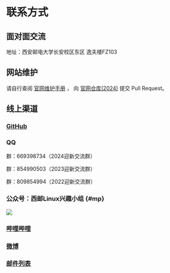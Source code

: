 # 联系方式

## 面对面交流

地址：西安邮电大学长安校区东区 逸夫楼FZ103

## 网站维护

请自行查阅 [官网维护手册](/manual/) ， 向 [<i class="fa-brands fa-github"></i>官网仓库(2024)](https://github.com/xiyou-linuxer/website-2024) 提交 Pull Request。

## 线上渠道

### [<i class="fa-brands fa-github"></i> GitHub](https://blog.xiyoulinux.com/)

### <i class="fa-brands fa-qq"></i> QQ

群：669398734（2024迎新交流群）

群：854990503（2023迎新交流群）

群：809854994（2022迎新交流群）

### <i class="fa-brands fa-weixin"></i> 公众号：西邮Linux兴趣小组 {#mp}

![](https://mp.weixin.qq.com/mp/qrcode?scene=10000004&__biz=MjM5NDQ3MDY0MA==&mid=2650026577&idx=1&sn=595a25b1715320060def98bce3c7bbf4)

### [<i class="fa-brands fa-bilibili"></i> 哔哩哔哩](https://space.bilibili.com/432976868/)

### [<i class="fa-brands fa-weibo"></i> 微博](https://www.weibo.com/n/西邮Linux兴趣小组)

### [<i class="fa-brands fa-google"></i> 邮件列表](https://groups.google.com/g/xiyoulinux)
